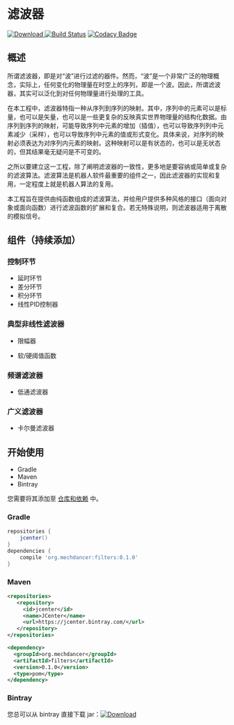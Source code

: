 # 滤波器

[![Download](https://api.bintray.com/packages/mechdancer/maven/filters/images/download.svg) ](https://bintray.com/mechdancer/maven/filters/_latestVersion)
[![Build Status](https://www.travis-ci.org/MechDancer/filters.svg?branch=master)](https://www.travis-ci.org/MechDancer/filters)
[![Codacy Badge](https://api.codacy.com/project/badge/Grade/76880fcf0d36479f8a819a9a736c5721)](https://www.codacy.com/app/berberman/filters?utm_source=github.com&amp;utm_medium=referral&amp;utm_content=MechDancer/filters&amp;utm_campaign=Badge_Grade)

## 概述

所谓滤波器，即是对“波”进行过滤的器件。然而，“波”是一个非常广泛的物理概念，实际上，任何变化的物理量在时空上的序列，即是一个波。因此，所谓滤波器，其实可以泛化到对任何物理量进行处理的工具。

在本工程中，滤波器特指一种从序列到序列的映射。其中，序列中的元素可以是标量，也可以是矢量，也可以是一些更复杂的反映真实世界物理量的结构化数据。由序列到序列的映射，可能导致序列中元素的增加（插值），也可以导致序列列中元素减少（采样），也可以导致序列中元素的值或形式变化。具体来说，对序列的映射必须表达为对序列内元素的映射。这种映射可以是有状态的，也可以是无状态的，但其结果毫无疑问是不可变的。

之所以要建立这一工程，除了阐明滤波器的一致性，更多地是要容纳或简单或复杂的滤波算法。滤波算法是机器人软件最重要的组件之一，因此滤波器的实现和复用，一定程度上就是机器人算法的复用。

本工程旨在提供由纯函数组成的滤波算法，并给用户提供多种风格的接口（面向对象或面向函数）进行滤波函数的扩展和复合。若无特殊说明，则滤波器适用于离散的模拟信号。

## 组件（持续添加）

### 控制环节

* 延时环节
* 差分环节
* 积分环节
* 线性PID控制器

### 典型非线性滤波器

* 限幅器

* 软/硬阈值函数


### 频谱滤波器

* 低通滤波器

### 广义滤波器

* 卡尔曼滤波器

## 开始使用

* Gradle
* Maven
* Bintray

您需要将其添加至  [仓库和依赖](https://docs.gradle.org/current/userguide/declaring_dependencies.html) 中。

### Gradle

```groovy
repositories {
    jcenter()
}
dependencies {
    compile 'org.mechdancer:filters:0.1.0'
}
```

### Maven

```xml
<repositories>
   <repository>
     <id>jcenter</id>
     <name>JCenter</name>
     <url>https://jcenter.bintray.com/</url>
   </repository>
</repositories>

<dependency>
  <groupId>org.mechdancer</groupId>
  <artifactId>filters</artifactId>
  <version>0.1.0</version>
  <type>pom</type>
</dependency>
```

### Bintray

您总可以从 bintray 直接下载 jar：[![Download](https://api.bintray.com/packages/mechdancer/maven/filters/images/download.svg) ](https://bintray.com/mechdancer/maven/filters/_latestVersion)
